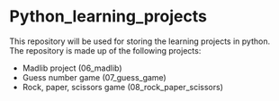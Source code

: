 # Python_learning_projects
This repository will be used for storing the learning projects in python.  
The repository is made up of the following projects:  
- Madlib project (06_madlib)  
- Guess number game (07_guess_game)  
- Rock, paper, scissors game (08_rock_paper_scissors)  

